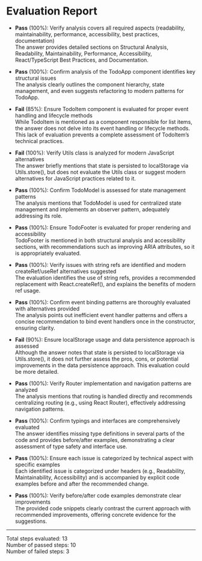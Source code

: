# Evaluation Report

- **Pass** (100%): Verify analysis covers all required aspects (readability, maintainability, performance, accessibility, best practices, documentation)  
  The answer provides detailed sections on Structural Analysis, Readability, Maintainability, Performance, Accessibility, React/TypeScript Best Practices, and Documentation.

- **Pass** (100%): Confirm analysis of the TodoApp component identifies key structural issues  
  The analysis clearly outlines the component hierarchy, state management, and even suggests refactoring to modern patterns for TodoApp.

- **Fail** (85%): Ensure TodoItem component is evaluated for proper event handling and lifecycle methods  
  While TodoItem is mentioned as a component responsible for list items, the answer does not delve into its event handling or lifecycle methods. This lack of evaluation prevents a complete assessment of TodoItem’s technical practices.

- **Fail** (100%): Verify Utils class is analyzed for modern JavaScript alternatives  
  The answer briefly mentions that state is persisted to localStorage via Utils.store(), but does not evaluate the Utils class or suggest modern alternatives for JavaScript practices related to it.

- **Pass** (100%): Confirm TodoModel is assessed for state management patterns  
  The analysis mentions that TodoModel is used for centralized state management and implements an observer pattern, adequately addressing its role.

- **Pass** (100%): Ensure TodoFooter is evaluated for proper rendering and accessibility  
  TodoFooter is mentioned in both structural analysis and accessibility sections, with recommendations such as improving ARIA attributes, so it is appropriately evaluated.

- **Pass** (100%): Verify issues with string refs are identified and modern createRef/useRef alternatives suggested  
  The evaluation identifies the use of string refs, provides a recommended replacement with React.createRef(), and explains the benefits of modern ref usage.

- **Pass** (100%): Confirm event binding patterns are thoroughly evaluated with alternatives provided  
  The analysis points out inefficient event handler patterns and offers a concise recommendation to bind event handlers once in the constructor, ensuring clarity.

- **Fail** (90%): Ensure localStorage usage and data persistence approach is assessed  
  Although the answer notes that state is persisted to localStorage via Utils.store(), it does not further assess the pros, cons, or potential improvements in the data persistence approach. This evaluation could be more detailed.

- **Pass** (100%): Verify Router implementation and navigation patterns are analyzed  
  The analysis mentions that routing is handled directly and recommends centralizing routing (e.g., using React Router), effectively addressing navigation patterns.

- **Pass** (100%): Confirm typings and interfaces are comprehensively evaluated  
  The answer identifies missing type definitions in several parts of the code and provides before/after examples, demonstrating a clear assessment of type safety and interface use.

- **Pass** (100%): Ensure each issue is categorized by technical aspect with specific examples  
  Each identified issue is categorized under headers (e.g., Readability, Maintainability, Accessibility) and is accompanied by explicit code examples before and after the recommended change.

- **Pass** (100%): Verify before/after code examples demonstrate clear improvements  
  The provided code snippets clearly contrast the current approach with recommended improvements, offering concrete evidence for the suggestions.

---

Total steps evaluated: 13  
Number of passed steps: 10  
Number of failed steps: 3